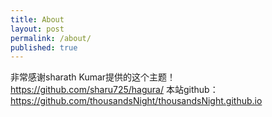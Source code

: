 ```yaml
---
title: About
layout: post
permalink: /about/
published: true
---
```


非常感谢sharath Kumar提供的这个主题！https://github.com/sharu725/hagura/
本站github：https://github.com/thousandsNight/thousandsNight.github.io
